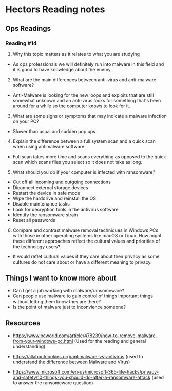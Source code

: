 # Hectors Reading notes


## Ops Readings


### Reading #14

1. Why this topic matters as it relates to what you are studying

- As ops professionals we will definitely run into malware in this field and it is good to have knowledge about the enemy.

2. What are the main differences between anti-virus and anti-malware software?

- Anti-Malware is looking for the new loops and exploits that are still somewhat unknown and an anti-virus looks for something that's been around for a while so the computer knows to look for it.

3. What are some signs or symptoms that may indicate a malware infection on your PC?

- Slower than usual and sudden pop ups
 
4. Explain the difference between a full system scan and a quick scan when using antimalware software.

- Full scan takes more time and scans everything as opposed to the quick scan which scans files you select so it does not take as long.

5. What should you do if your computer is infected with ransomware?

- Cut off all incoming and outgoing connections
- Diconnect external storage devices
- Restart the device in safe mode 
- Wipe the harddrive and reinstall the OS
- Disable maintenance tasks
- Look for decryption tools in the antivirus software
- Identify the ransomware strain
- Reset all passwords

6. Compare and contrast malware removal techniques in Windows PCs with those in other operating systems like macOS or Linux. How might these different approaches reflect the cultural values and priorities of the technology users?

- It would reflet cultural values if they care about their privacy as some cultures do not care about or have a different meaning to privacy.

## Things I want to know more about

- Can I get a job working with malware/ransomeware?
- Can people use malware to gain control of things important things without letting them know they are there?
- Is the point of malware just to inconvience someone?
 
## Resources
- https://www.pcworld.com/article/478239/how-to-remove-malware-from-your-windows-pc.html
(Used for the reading and general understanding)

- https://allaboutcookies.org/antimalware-vs-antivirus 
(used to understand the difference between Malware and Virus)

- https://www.microsoft.com/en-us/microsoft-365-life-hacks/privacy-and-safety/10-things-you-should-do-after-a-ransomware-attack 
(used to answer the ransomeware question)